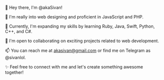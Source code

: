 👋 Hey there, I'm @akaSivan!

👀 I'm really into web designing and proficient in JavaScript and PHP.

🌱 Currently, I'm expanding my skills by learning Ruby, Java, Swift, Python, C++, and C#.

💞️ I'm open to collaborating on exciting projects related to web development.

📫 You can reach me at akasivan@gmail.com or find me on Telegram as @sivanlol.

✨ Feel free to connect with me and let's create something awesome together!
